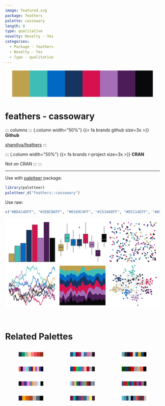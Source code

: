 ```yaml
---
image: featured.svg
package: feathers
palette: cassowary
length: 8
type: qualitative
novelty: Novelty - Yes
categories:
  - Package - feathers
  - Novelty - Yes
  - Type - qualitative
---
```


![](featured.svg)

# feathers - cassowary 

::: columns
::: {.column width="50%"}
{{< fa brands github size=3x >}}
**Github**

[shandiya/feathers](https://github.com/shandiya/feathers)
:::

::: {.column width="50%"}
{{< fa brands r-project size=3x >}}
**CRAN**

Not on CRAN
:::
:::

<hr> 

Use with [paletteer](https://emilhvitfeldt.github.io/paletteer/) package:

```r
library(paletteer)
paletteer_d("feathers::cassowary")
```

Use raw:

```r
c("#BDA14DFF", "#3EBCB6FF", "#0169C4FF", "#153460FF", "#D5114EFF", "#A56EB6FF", "#4B1C57FF", "#09090CFF")
``` 

![](examples.svg) 

<br>

# Related Palettes

<div class="list" style="display: grid; grid-template-columns: auto auto auto;"> <figure class="figure">
<a href="../../awtools/a_palette/"> <img src="../../awtools/a_palette/featured.svg" style="width: 100%;" class="figure-img"></a>
</figure> <figure class="figure">
<a href="../../peRReo/planb/"> <img src="../../peRReo/planb/featured.svg" style="width: 100%;" class="figure-img"></a>
</figure> <figure class="figure">
<a href="../../tvthemes/Dark/"> <img src="../../tvthemes/Dark/featured.svg" style="width: 100%;" class="figure-img"></a>
</figure> <figure class="figure">
<a href="../../tvthemes/CrystalGems/"> <img src="../../tvthemes/CrystalGems/featured.svg" style="width: 100%;" class="figure-img"></a>
</figure> <figure class="figure">
<a href="../../ggsci/lanonc_lancet/"> <img src="../../ggsci/lanonc_lancet/featured.svg" style="width: 100%;" class="figure-img"></a>
</figure> <figure class="figure">
<a href="../../tvthemes/attackOnTitan/"> <img src="../../tvthemes/attackOnTitan/featured.svg" style="width: 100%;" class="figure-img"></a>
</figure> <figure class="figure">
<a href="../../tvthemes/Garnet/"> <img src="../../tvthemes/Garnet/featured.svg" style="width: 100%;" class="figure-img"></a>
</figure> <figure class="figure">
<a href="../../rcartocolor/Safe/"> <img src="../../rcartocolor/Safe/featured.svg" style="width: 100%;" class="figure-img"></a>
</figure> <figure class="figure">
<a href="../../ggsci/default_aaas/"> <img src="../../ggsci/default_aaas/featured.svg" style="width: 100%;" class="figure-img"></a>
</figure> <figure class="figure">
<a href="../../nbapalettes/suns/"> <img src="../../nbapalettes/suns/featured.svg" style="width: 100%;" class="figure-img"></a>
</figure> <figure class="figure">
<a href="../../peRReo/ozuna/"> <img src="../../peRReo/ozuna/featured.svg" style="width: 100%;" class="figure-img"></a>
</figure> <figure class="figure">
<a href="../../palettetown/wynaut/"> <img src="../../palettetown/wynaut/featured.svg" style="width: 100%;" class="figure-img"></a>
</figure> 
</div>
